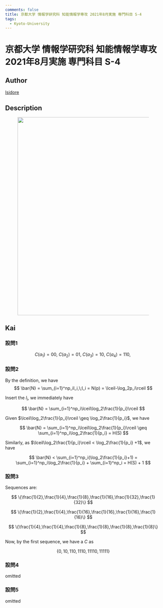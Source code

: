 ```yaml
---
comments: false
title: 京都大学 情報学研究科 知能情報学専攻 2021年8月実施 専門科目 S-4
tags:
  - Kyoto-University
---
```

# 京都大学 情報学研究科 知能情報学専攻 2021年8月実施 専門科目 S-4

## **Author**
[Isidore](https://github.com/heacsing)

## **Description**
<figure style="text-align:center;">
  <img src="https://s2.loli.net/2024/07/04/rapzlA8cqOFoCPQ.png" width="640"/>
</figure>


## **Kai**
### 設問1

$$
C(a_1) = 00,\;C(a_2) = 01,\;C(a_3) = 10,\;C(a_4) = 110,\;
$$

### 設問2

By the definition, we have
$$
\bar{N} = \sum_{i=1}^np_il_i,\;l_i = N(p) = \lceil-\log_2p_i\rceil
$$

Insert the $l_i$, we immediately have

$$
\bar{N} = \sum_{i=1}^np_i\lceil\log_2\frac{1}{p_i}\rceil
$$

Given $\lceil\log_2\frac{1}{p_i}\rceil \geq \log_2\frac{1}{p_i}$, we have

$$
\bar{N} = \sum_{i=1}^np_i\lceil\log_2\frac{1}{p_i}\rceil \geq \sum_{i=1}^np_i\log_2\frac{1}{p_i} = H(S) 
$$

Similarly, as $\lceil\log_2\frac{1}{p_i}\rceil < \log_2\frac{1}{p_i} +1$, we have

$$
\bar{N} < \sum_{i=1}^np_i(\log_2\frac{1}{p_i}+1) = \sum_{i=1}^np_i\log_2\frac{1}{p_i} + \sum_{i=1}^np_i = H(S) + 1
$$

### 設問3
Sequences are:

$$
\{\frac{1}{2},\frac{1}{4},\frac{1}{8},\frac{1}{16},\frac{1}{32},\frac{1}{32}\}
$$

$$
\{\frac{1}{2},\frac{1}{4},\frac{1}{16},\frac{1}{16},\frac{1}{16},\frac{1}{16}\}
$$

$$
\{\frac{1}{4},\frac{1}{4},\frac{1}{8},\frac{1}{8},\frac{1}{8},\frac{1}{8}\}
$$

Now, by the first sequence, we have a $C$ as

$$
\{0,10,110,1110,11110,11111\}
$$

### 設問4
omitted

### 設問5
omitted